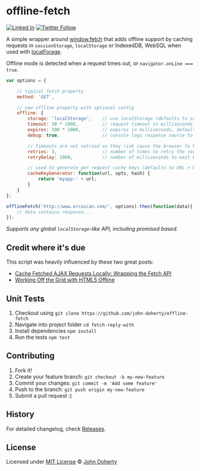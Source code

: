 # offline-fetch

[![Linked In](https://img.shields.io/badge/Linked-In-blue.svg)](https://www.linkedin.com/in/john-i-doherty) [![Twitter Follow](https://img.shields.io/twitter/follow/CambridgeMVP.svg?style=social&label=Twitter&style=plastic)](https://twitter.com/CambridgeMVP)

A simple wrapper around [window.fetch](https://davidwalsh.name/fetch) that adds offline support by caching requests in `sessionStorage`, `localStorage` or IndexedDB, WebSQL when used with [localForage](https://github.com/localForage/localForage).

Offline mode is detected when a request times out, or `navigator.onLine === true`.

```js
var options = {

    // typical fetch property
    method: 'GET',

    // new offline property with optional config
    offline: {
        storage: 'localStorage',    // use localStorage (defaults to sessionStorage)
        timeout: 30 * 1000,         // request timeout in milliseconds, defaults to 30 seconds
        expires: 300 * 1000,        // expires in milliseconds, defaults to -1 (pulls live and re-caches are this)
        debug: true,                // console logs response source to help with debugging

        // timeouts are not retried as they risk cause the browser to hang
        retries: 3,                 // number of times to retry the request before considering it failed
        retryDelay: 1000,           // number of milliseconds to wait between each retry

        // used to generate per request cache keys (defaults to URL + METHOD hash if not provided)
        cacheKeyGenerator: function(url, opts, hash) {
            return 'myapp:' + url;
        }
    }
};

offlineFetch('http://www.orcascan.com/', options).then(function(data){
    // data contains response...
});
```

_Supports any global `localStorage`-like API, including promised based._

## Credit where it's due

This script was heavily influenced by these two great posts:
 * [Cache Fetched AJAX Requests Locally: Wrapping the Fetch API](https://www.sitepoint.com/cache-fetched-ajax-requests/)
 * [Working Off the Grid with HTML5 Offline](https://www.html5rocks.com/en/mobile/workingoffthegrid/)

## Unit Tests

1. Checkout using `git clone https://github.com/john-doherty/offline-fetch`
2. Navigate into project folder `cd fetch-reply-with`
3. Install dependencies `npm install`
4. Run the tests `npm test`

## Contributing

1. Fork it!
2. Create your feature branch: `git checkout -b my-new-feature`
3. Commit your changes: `git commit -m 'Add some feature'`
4. Push to the branch: `git push origin my-new-feature`
5. Submit a pull request :)

## History

For detailed changelog, check [Releases](https://github.com/john-doherty/offline-fetch/releases).

## License

Licensed under [MIT License](LICENSE) &copy; [John Doherty](http://www.johndoherty.info)